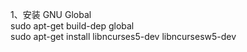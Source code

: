 1、安装  GNU Global    
sudo apt-get build-dep global<br />
sudo apt-get install libncurses5-dev libncursesw5-dev
